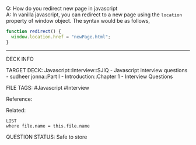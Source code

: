 Q: How do you redirect new page in javascript  
A: In vanilla javascript, you can redirect to a new page using the `location` property of window object. The syntax would be as follows,
```javascript
function redirect() {
  window.location.href = "newPage.html";
}
```
<!--ID: 1693596712963-->

---

DECK INFO

TARGET DECK: Javascript::Interview::SJIQ - Javascript interview questions - sudheer jonna::Part I - Introduction::Chapter 1 - Interview Questions

FILE TAGS: #Javascript #Interview

Reference:

Related:

```dataview
LIST
where file.name = this.file.name
```

QUESTION STATUS: Safe to store